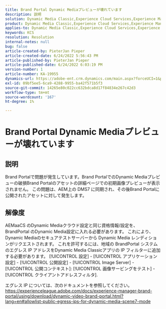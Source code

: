 ```yaml
---
title: Brand Portal Dynamic Mediaプレビューが壊れています
description: 説明
solution: Dynamic Media Classic,Experience Cloud Services,Experience Manager,Experience Manager as a Cloud Service
product: Dynamic Media Classic,Experience Cloud Services,Experience Manager,Experience Manager as a Cloud Service
applies-to: Dynamic Media Classic,Experience Cloud Services,Experience Manager Assets,Experience Manager as a Cloud Service,Experience Manager 6.5
keywords: KCS
resolution: Resolution
internal-notes: null
bug: false
article-created-by: PieterJan Pieper
article-created-date: 6/24/2022 5:56:43 PM
article-published-by: PieterJan Pieper
article-published-date: 6/24/2022 6:03:19 PM
version-number: 1
article-number: KA-19955
dynamics-url: https://adobe-ent.crm.dynamics.com/main.aspx?forceUCI=1&pagetype=entityrecord&etn=knowledgearticle&id=4c79a1fd-e6f3-ec11-bb3d-6045bd015716
exl-id: 09bf5ee5-6ca9-4288-9955-ba42f571b5f3
source-git-commit: 14265e80c022cc632bdca8d17f84834e267c42d3
workflow-type: tm+mt
source-wordcount: '167'
ht-degree: 1%

---
```


# Brand Portal Dynamic Mediaプレビューが壊れています

## 説明


Brand Portalで問題が発生しています。Brand PortalでのDynamic Mediaプレビューの破損Brand Portalのアセットの詳細ページでの初期画像プレビューが表示されません。 この問題は、AEM上の DMS7 に同期され、その後Brand Portalに公開されたアセットに対して発生します。


## 解像度


AEMaaCS のDynamic Mediaクラウド設定と同じ資格情報/設定を、BrandPortal のDynamic Media設定に入れる必要があります。 これにより、Dynamic Mediaのセキュアテストサーバーから Dynamic Media レンディションがリクエストされます。 これを許可するには、地域の BrandPortal システムのエグレス IP アドレスをDynamic Media Classicアプリの IP フィルターに追加する必要があります。 [!UICONTROL 設定] - [!UICONTROL アプリケーション設定] - [!UICONTROL 公開設定] - [!UICONTROL Image Server] - [!UICONTROL 公開コンテキスト]: [!UICONTROL 画像サービングをテスト] - [!UICONTROL クライアントアドレスフィルタ].

エグレス IP については、次のドキュメントを参照してください。https://experienceleague.adobe.com/docs/experience-manager-brand-portal/using/download/dynamic-video-brand-portal.html?lang=en#allowlist-public-egress-ips-for-dynamic-media-scene7-mode
